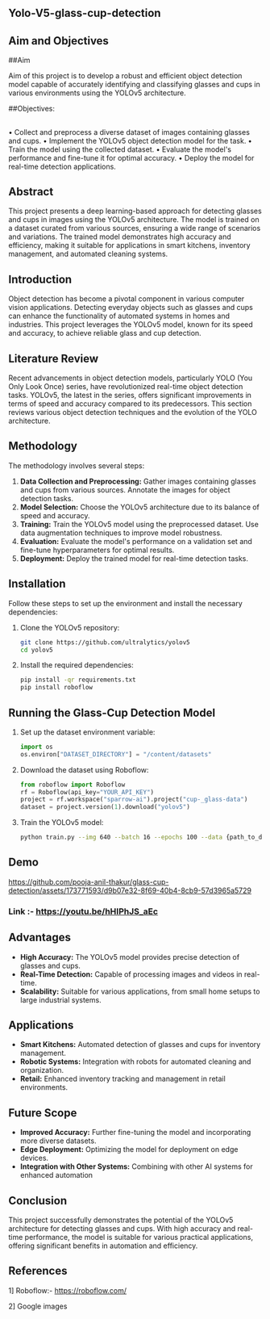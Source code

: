 ## Yolo-V5-glass-cup-detection



## Aim and Objectives

##Aim

 Aim of this project is to develop a robust and efficient object detection model capable of accurately identifying and classifying glasses and cups in various environments using the YOLOv5 architecture.

##Objectives:

##
•	Collect and preprocess a diverse dataset of images containing glasses and cups.
•	Implement the YOLOv5 object detection model for the task.
•	Train the model using the collected dataset.
•	Evaluate the model's performance and fine-tune it for optimal accuracy.
•	Deploy the model for real-time detection applications.

## Abstract

This project presents a deep learning-based approach for detecting glasses and cups in images using the YOLOv5 architecture. The model is trained on a dataset curated from various sources, ensuring a wide range of scenarios and variations. The trained model demonstrates high accuracy and efficiency, making it suitable for applications in smart kitchens, inventory management, and automated cleaning systems.

## Introduction

Object detection has become a pivotal component in various computer vision applications. Detecting everyday objects such as glasses and cups can enhance the functionality of automated systems in homes and industries. This project leverages the YOLOv5 model, known for its speed and accuracy, to achieve reliable glass and cup detection.

## Literature Review

Recent advancements in object detection models, particularly YOLO (You Only Look Once) series, have revolutionized real-time object detection tasks. YOLOv5, the latest in the series, offers significant improvements in terms of speed and accuracy compared to its predecessors. This section reviews various object detection techniques and the evolution of the YOLO architecture.

## Methodology

The methodology involves several steps:
1. **Data Collection and Preprocessing:** Gather images containing glasses and cups from various sources. Annotate the images for object detection tasks.
2. **Model Selection:** Choose the YOLOv5 architecture due to its balance of speed and accuracy.
3. **Training:** Train the YOLOv5 model using the preprocessed dataset. Use data augmentation techniques to improve model robustness.
4. **Evaluation:** Evaluate the model's performance on a validation set and fine-tune hyperparameters for optimal results.
5. **Deployment:** Deploy the trained model for real-time detection tasks.

## Installation

Follow these steps to set up the environment and install the necessary dependencies:

1. Clone the YOLOv5 repository:
    ```sh
    git clone https://github.com/ultralytics/yolov5
    cd yolov5
    ```

2. Install the required dependencies:
    ```sh
    pip install -qr requirements.txt
    pip install roboflow
    ```

## Running the Glass-Cup Detection Model

1. Set up the dataset environment variable:
    ```python
    import os
    os.environ["DATASET_DIRECTORY"] = "/content/datasets"
    ```

2. Download the dataset using Roboflow:
    ```python
    from roboflow import Roboflow
    rf = Roboflow(api_key="YOUR_API_KEY")
    project = rf.workspace("sparrow-ai").project("cup-_glass-data")
    dataset = project.version(1).download("yolov5")
    ```

3. Train the YOLOv5 model:
    ```sh
    python train.py --img 640 --batch 16 --epochs 100 --data {path_to_dataset}/data.yaml --weights yolov5s.pt
    ```
## Demo 




https://github.com/pooja-anil-thakur/glass-cup-detection/assets/173771593/d9b07e32-8f69-40b4-8cb9-57d3965a5729

### Link :- https://youtu.be/hHIPhJS_aEc

## Advantages

- **High Accuracy:** The YOLOv5 model provides precise detection of glasses and cups.
- **Real-Time Detection:** Capable of processing images and videos in real-time.
- **Scalability:** Suitable for various applications, from small home setups to large industrial systems.

## Applications

- **Smart Kitchens:** Automated detection of glasses and cups for inventory management.
- **Robotic Systems:** Integration with robots for automated cleaning and organization.
- **Retail:** Enhanced inventory tracking and management in retail environments.

## Future Scope

- **Improved Accuracy:** Further fine-tuning the model and incorporating more diverse datasets.
- **Edge Deployment:** Optimizing the model for deployment on edge devices.
- **Integration with Other Systems:** Combining with other AI systems for enhanced automation

## Conclusion

This project successfully demonstrates the potential of the YOLOv5 architecture for detecting glasses and cups. With high accuracy and real-time performance, the model is suitable for various practical applications, offering significant benefits in automation and efficiency.



## References
1] Roboflow:- https://roboflow.com/

2] Google images





